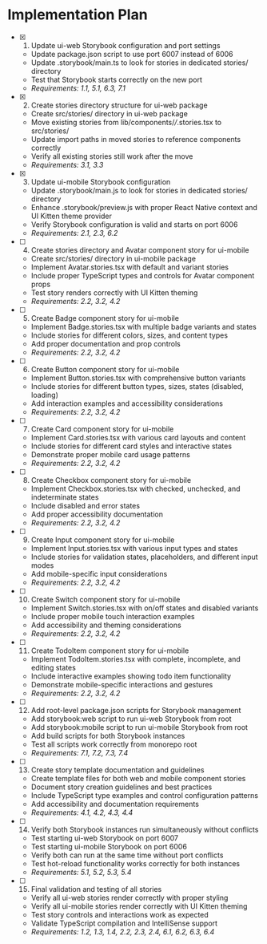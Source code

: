 # Implementation Plan

- [x] 1. Update ui-web Storybook configuration and port settings
  - Update package.json script to use port 6007 instead of 6006
  - Update .storybook/main.ts to look for stories in dedicated stories/ directory
  - Test that Storybook starts correctly on the new port
  - _Requirements: 1.1, 5.1, 6.3, 7.1_

- [x] 2. Create stories directory structure for ui-web package
  - Create src/stories/ directory in ui-web package
  - Move existing stories from lib/components/_/_.stories.tsx to src/stories/
  - Update import paths in moved stories to reference components correctly
  - Verify all existing stories still work after the move
  - _Requirements: 3.1, 3.3_

- [x] 3. Update ui-mobile Storybook configuration
  - Update .storybook/main.js to look for stories in dedicated stories/ directory
  - Enhance .storybook/preview.js with proper React Native context and UI Kitten theme provider
  - Verify Storybook configuration is valid and starts on port 6006
  - _Requirements: 2.1, 2.3, 6.2_

- [ ] 4. Create stories directory and Avatar component story for ui-mobile
  - Create src/stories/ directory in ui-mobile package
  - Implement Avatar.stories.tsx with default and variant stories
  - Include proper TypeScript types and controls for Avatar component props
  - Test story renders correctly with UI Kitten theming
  - _Requirements: 2.2, 3.2, 4.2_

- [ ] 5. Create Badge component story for ui-mobile
  - Implement Badge.stories.tsx with multiple badge variants and states
  - Include stories for different colors, sizes, and content types
  - Add proper documentation and prop controls
  - _Requirements: 2.2, 3.2, 4.2_

- [ ] 6. Create Button component story for ui-mobile
  - Implement Button.stories.tsx with comprehensive button variants
  - Include stories for different button types, sizes, states (disabled, loading)
  - Add interaction examples and accessibility considerations
  - _Requirements: 2.2, 3.2, 4.2_

- [ ] 7. Create Card component story for ui-mobile
  - Implement Card.stories.tsx with various card layouts and content
  - Include stories for different card styles and interactive states
  - Demonstrate proper mobile card usage patterns
  - _Requirements: 2.2, 3.2, 4.2_

- [ ] 8. Create Checkbox component story for ui-mobile
  - Implement Checkbox.stories.tsx with checked, unchecked, and indeterminate states
  - Include disabled and error states
  - Add proper accessibility documentation
  - _Requirements: 2.2, 3.2, 4.2_

- [ ] 9. Create Input component story for ui-mobile
  - Implement Input.stories.tsx with various input types and states
  - Include stories for validation states, placeholders, and different input modes
  - Add mobile-specific input considerations
  - _Requirements: 2.2, 3.2, 4.2_

- [ ] 10. Create Switch component story for ui-mobile
  - Implement Switch.stories.tsx with on/off states and disabled variants
  - Include proper mobile touch interaction examples
  - Add accessibility and theming considerations
  - _Requirements: 2.2, 3.2, 4.2_

- [ ] 11. Create TodoItem component story for ui-mobile
  - Implement TodoItem.stories.tsx with complete, incomplete, and editing states
  - Include interactive examples showing todo item functionality
  - Demonstrate mobile-specific interactions and gestures
  - _Requirements: 2.2, 3.2, 4.2_

- [ ] 12. Add root-level package.json scripts for Storybook management
  - Add storybook:web script to run ui-web Storybook from root
  - Add storybook:mobile script to run ui-mobile Storybook from root
  - Add build scripts for both Storybook instances
  - Test all scripts work correctly from monorepo root
  - _Requirements: 7.1, 7.2, 7.3, 7.4_

- [ ] 13. Create story template documentation and guidelines
  - Create template files for both web and mobile component stories
  - Document story creation guidelines and best practices
  - Include TypeScript type examples and control configuration patterns
  - Add accessibility and documentation requirements
  - _Requirements: 4.1, 4.2, 4.3, 4.4_

- [ ] 14. Verify both Storybook instances run simultaneously without conflicts
  - Test starting ui-web Storybook on port 6007
  - Test starting ui-mobile Storybook on port 6006
  - Verify both can run at the same time without port conflicts
  - Test hot-reload functionality works correctly for both instances
  - _Requirements: 5.1, 5.2, 5.3, 5.4_

- [ ] 15. Final validation and testing of all stories
  - Verify all ui-web stories render correctly with proper styling
  - Verify all ui-mobile stories render correctly with UI Kitten theming
  - Test story controls and interactions work as expected
  - Validate TypeScript compilation and IntelliSense support
  - _Requirements: 1.2, 1.3, 1.4, 2.2, 2.3, 2.4, 6.1, 6.2, 6.3, 6.4_
